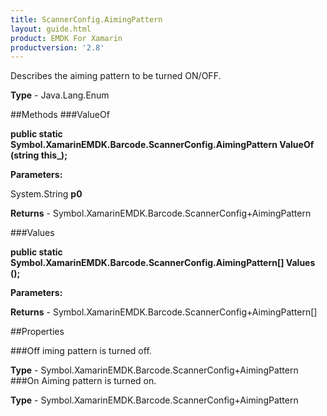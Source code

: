 ```yaml
---
title: ScannerConfig.AimingPattern
layout: guide.html
product: EMDK For Xamarin 
productversion: '2.8' 
---
```

Describes the aiming pattern to be turned ON/OFF.

**Type** - Java.Lang.Enum

##Methods
###ValueOf

**public static Symbol.XamarinEMDK.Barcode.ScannerConfig.AimingPattern ValueOf (string this_);**


        

**Parameters:**

System.String **p0** 

**Returns** - Symbol.XamarinEMDK.Barcode.ScannerConfig+AimingPattern

###Values

**public static Symbol.XamarinEMDK.Barcode.ScannerConfig.AimingPattern[] Values ();**


        

**Parameters:**

**Returns** - Symbol.XamarinEMDK.Barcode.ScannerConfig+AimingPattern[]

##Properties

###Off
iming pattern is turned off.

**Type** - Symbol.XamarinEMDK.Barcode.ScannerConfig+AimingPattern
###On
Aiming pattern is turned on.

**Type** - Symbol.XamarinEMDK.Barcode.ScannerConfig+AimingPattern
